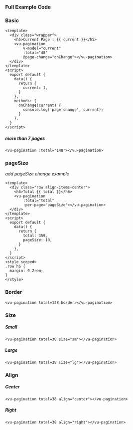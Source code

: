 ### Full Example Code

### Basic
```vue
<template>
  <div class="wrapper">
    <h5>Current Page : {{ current }}</h5>
    <vu-pagination
        v-model="current" 
        :total="48"
        @page-change="onChange"></vu-pagination>
  </div>
</template>
<script>
  export default {
    data() {
      return {
        current: 1,
      }
    },
    methods: {
      onChange(current) {
        console.log('page change', current);
      }
    },
  }
</script>
```

##### more than 7 pages
```vue
<vu-pagination :total="148"></vu-pagination>
```


### pageSize
*add pageSize change example*
```vue
<template>
  <div class="row align-items-center">
    <h6>Total {{ total }}</h6>
    <vu-pagination
        :total="total"
        :per-page="pageSize"></vu-pagination>
  </div>
</template>
<script>
  export default {
    data() {
      return {
        total: 359,
        pageSize: 10,
      }
    },
  }
</script>
<style scoped>
.row h6 {
  margin: 0 2rem;
}
</style>
```

### Border
```vue
<vu-pagination total=138 border></vu-pagination>
```

### Size
##### Small
```vue
<vu-pagination total=38 size="sm"></vu-pagination>
```
##### Large 
```vue
<vu-pagination total=38 size="lg"></vu-pagination>
```

### Align
##### Center
```vue
<vu-pagination total=38 align="center"></vu-pagination>
```
##### Right
```vue
<vu-pagination total=38 align="right"></vu-pagination>
```
